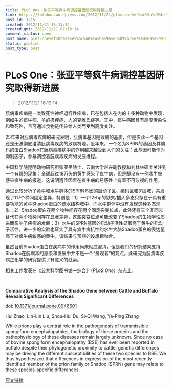 ```yaml
---
title: PLoS One：张亚平等疯牛病调控基因研究取得新进展
link: https://lufuhao.wordpress.com/2012/11/21/plos-one%ef%bc%9a%e5%bc%a0%e4%ba%9a%e5%b9%b3%e7%ad%89%e7%96%af%e7%89%9b%e7%97%85%e8%b0%83%e6%8e%a7%e5%9f%ba%e5%9b%a0%e7%a0%94%e7%a9%b6%e5%8f%96%e5%be%97%e6%96%b0%e8%bf%9b%e5%b1%95/
post_id: 1215
created: 2012/11/21 16:13:14
created_gmt: 2012/11/21 07:13:14
comment_status: open
post_name: plos-one%ef%bc%9a%e5%bc%a0%e4%ba%9a%e5%b9%b3%e7%ad%89%e7%96%af%e7%89%9b%e7%97%85%e8%b0%83%e6%8e%a7%e5%9f%ba%e5%9b%a0%e7%a0%94%e7%a9%b6%e5%8f%96%e5%be%97%e6%96%b0%e8%bf%9b%e5%b1%95
status: publish
post_type: post
---
```


# PLoS One：张亚平等疯牛病调控基因研究取得新进展

> 2012/11/21 16:13:14

朊病毒疾病是一类致死性神经退行性疾病，已在包括人在内的十多种动物中发现，例如牛的疯牛病、羊的搔痒症、人的克雅氏症等。其中，疯牛病因具有高度传染性和致死性，且可通过食物链传染给人类而受到高度关注。 

25年来对朊病毒疾病的研究表明，朊病毒基因是致病的基质，但是仅此一个基因还是无法彻底澄清朊病毒疾病的致病机理。近年来，一个名为SPRN的基因及其编码的蛋白Shadoo在朊病毒疾病中的作用越来越受到人们的关注：此基因可能作为抑制因子，参与调控着朊病毒疾病的发展进程。 

中国科学院昆明动物研究所张亚平院士、云南大学赵卉副教授和刘林林硕士关注到一个有趣的现象：全球超过18万头的黄牛感染了疯牛病，但是却没有一例水牛被感染疯牛病的报道，这说明遗传因素在疯牛病的易感性上有着不可忽视的作用。 

通过比较分析了黄牛和水牛群体的SPRN基因的启动子区、编码区和3’区域，共发现了117个种间固定差异，特别是：1）一个12-bp的缺失/插入多态只存在于具有重要功能的黄牛Shadoo蛋白的疏水结构域中，而水牛群体中没有发现这种多态现象；2）Shadoo蛋白在两个物种间存在两个固定突变位点，此外还有三个非同义替代在两个物种间存在显著差异，这些突变位点可能改变了Shadoo的生物学性质进而影响了疾病的发展；3）水牛的SPRN基因的启动子活性显著高于黄牛的启动子活性，进一步的实验也证实了具有疯牛病抗性的水牛大脑Shadoo蛋白的表达量高于对疯牛病敏感的黄牛，该结果与预期的设想相吻合。 

虽然目前Shadoo蛋白在疾病中的作用尚未彻底澄清，但是我们的研究结果支持Shadoo在朊病毒的感染和发展中并不是一个“旁观者”的观点。此研究为朊病毒疾病生化学的研究提供了有意义的线索。 

相关工作发表在《公共科学图书馆—综合》（_PLoS One_）杂志上。 

 

**Comparative Analysis of the Shadoo Gene between Cattle and Buffalo Reveals Significant Differences**

doi: [10.1371/journal.pone.0046601](http://dx.doi.org/10.1371/journal.pone.0046601)

Hui Zhao, Lin-Lin Liu, Shou-Hui Du, Si-Qi Wang, Ya-Ping Zhang

While prions play a central role in the pathogenesis of transmissible spongiform encephalopathies, the biology of these proteins and the pathophysiology of these diseases remain largely unknown. Since no case of bovine spongiform encephalopathy (BSE) has ever been reported in buffalo despite their phylogenetic proximity to cattle, genetic differences may be driving the different susceptibilities of these two species to BSE. We thus hypothesized that differences in expression of the most recently identified member of the prion family or Shadoo (SPRN) gene may relate to these species-specific differences. 

[原文链接](http://www.bioon.com/biology/Class18/531407.shtml)
